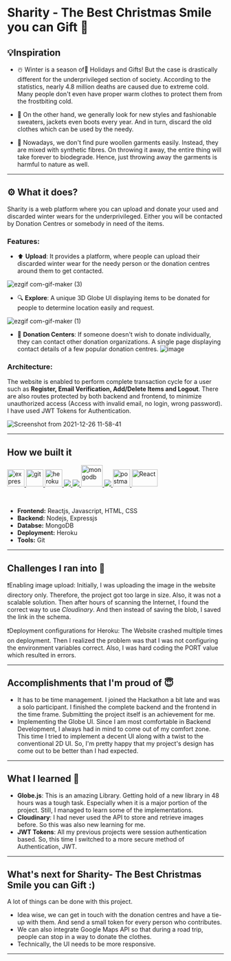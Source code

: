 # Sharity - The Best Christmas Smile you can Gift 🎁

## 💡Inspiration
* ☃️ Winter is a season of🎄 Holidays and Gifts! But the case is drastically different for the underprivileged section of society. According to the statistics, nearly 4.8 million deaths are caused due to extreme cold. Many people don't even have proper warm clothes to protect them from the frostbiting cold.

* 🧣 On the other hand, we generally look for new styles and fashionable sweaters, jackets even boots every year. And in turn, discard the old clothes which can be used by the needy.

* 🌱 Nowadays, we don't find pure woollen garments easily. Instead, they are mixed with synthetic fibres. On throwing it away, the entire thing will take forever to biodegrade. Hence, just throwing away the garments is harmful to nature as well.

***

## ⚙️ What it does?
Sharity is a web platform where you can upload and donate your used and discarded winter wears for the underprivileged. Either you will be contacted by Donation Centres or somebody in need of the items.

### Features: 

* ⬆️ **Upload**: It provides a platform, where people can upload their discarded winter wear for the needy person or the donation centres around them to get contacted.

![ezgif com-gif-maker (3)](https://user-images.githubusercontent.com/56017960/147406929-7acf9e82-3020-4e6d-b24b-b82eea8a6e8d.gif)
* 🔍 **Explore**: A unique 3D Globe UI displaying items to be donated for people to determine location easily and request.

![ezgif com-gif-maker (1)](https://user-images.githubusercontent.com/56017960/147406973-82d023c6-e758-4495-94cb-a6ba41de0fa9.gif)

* 💙 **Donation Centers**: If someone doesn't wish to donate individually, they can contact other donation organizations. A single page displaying contact details of a few popular donation centres.
![image](https://user-images.githubusercontent.com/56017960/147406905-430e23b0-0ca3-433f-a71d-6766776e50bb.png)

### Architecture:

The website is enabled to perform complete transaction cycle for a user such as **Register, Email Verification, Add/Delete Items and Logout**. There are also routes protected by both backend and frontend, to minimize unauthorized access (Access with invalid email, no login, wrong password). I have used JWT Tokens for Authentication.

![Screenshot from 2021-12-26 11-58-41](https://user-images.githubusercontent.com/56017960/147407073-4f18c330-6a24-4edd-bdff-f7a626f4968e.png)

***

## How we built it

<p align="left"> <a href="https://expressjs.com" target="_blank"> <img src="https://www.vectorlogo.zone/logos/expressjs/expressjs-ar21.svg" alt="express" height="40"/> </a> <a href="https://git-scm.com/" target="_blank"> <img src="https://www.vectorlogo.zone/logos/git-scm/git-scm-icon.svg" alt="git" width="40" height="40"/> </a> <a href="https://heroku.com" target="_blank"> <img src="https://www.vectorlogo.zone/logos/heroku/heroku-icon.svg" alt="heroku" width="40" height="40"/> </a> <a href="https://www.w3.org/html/" target="_blank"> <img src="https://img.icons8.com/color/48/000000/html-5.png"/> </a> <a href="https://developer.mozilla.org/en-US/docs/Web/JavaScript" target="_blank"> <img src="https://img.icons8.com/color/48/000000/javascript.png"/> </a> <a href="https://www.mongodb.com/" target="_blank"> <img src="https://www.vectorlogo.zone/logos/mongodb/mongodb-icon.svg" alt="mongodb" width="50" height="50"/> </a> <a href="https://nodejs.org" target="_blank"> <img src="https://img.icons8.com/color/48/000000/nodejs.png"/> </a> <a href="https://postman.com" target="_blank"> <img src="https://www.vectorlogo.zone/logos/getpostman/getpostman-icon.svg" alt="postman" width="40" height="40"/> </a> <a href="https://reactjs.org/" target="_blank"> <img src="https://upload.wikimedia.org/wikipedia/commons/thumb/a/a7/React-icon.svg/1280px-React-icon.svg.png" alt="React" width="60" height="40"/> </a></p>
<br>

* __Frontend:__ Reactjs, Javascript, HTML, CSS
* __Backend:__ Nodejs, Expressjs
* __Databse:__ MongoDB
* __Deployment:__ Heroku
* __Tools:__ Git

***

## Challenges I ran into 🙁

❗️Enabling image upload: Initially, I was uploading the image in the website directory only. Therefore, the project got too large in size. Also, it was not a scalable solution. Then after hours of scanning the Internet, I found the correct way to use *Cloudinary*. And then instead of saving the blob, I saved the link in the schema.

❗️Deployment configurations for Heroku: The Website crashed multiple times on deployment. Then I realized the problem was that I was not configuring the environment variables correct. Also, I was hard coding the PORT value which resulted in errors.

***

## Accomplishments that I'm proud of 😇

* It has to be time management. I joined the Hackathon a bit late and was a solo participant. I finished the complete backend and the frontend in the time frame. Submitting the project itself is an achievement for me.
* Implementing the Globe UI. Since I am most comfortable in Backend Development, I always had in mind to come out of my comfort zone. This time I tried to implement a decent UI along with a twist to the conventional 2D UI. So, I'm pretty happy that my project's design has come out to be better than I had expected.

***

## What I learned 🤔

* **Globe.js**: This is an amazing Library. Getting hold of a new library in 48 hours was a tough task. Especially when it is a major portion of the project. Still, I managed to learn some of the implementations.
*  **Cloudinary**: I had never used the API to store and retrieve images before. So this was also new learning for me.
*  **JWT Tokens**: All my previous projects were session authentication based. So, this time I switched to a more secure method of Authentication, JWT.

***

## What's next for Sharity- The Best Christmas Smile you can Gift :)

A lot of things can be done with this project.
* Idea wise, we can get in touch with the donation centres and have a tie-up with them. And send a small token for every person who contributes.
* We can also integrate Google Maps API so that during a road trip, people can stop in a way to donate the clothes.
* Technically, the UI needs to be more responsive.

***

